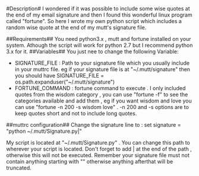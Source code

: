#Description#
I wondered if it was possible to include some wise quotes at the end of my email signature and then I found this wonderful linux program called "fortune". So here I wrote my own python script which includes a random wise quote at the end of my mutt's signature file.

##Requirements##
You need python3.x , mutt and fortune installed on your system.
Athough the script will work for python 2.7 but I recommend python 3.x for it.
##Variables##
You just nee to change the following Variable:

* SIGNATURE_FILE : Path to your signature file which you usually include in your muttrc file. eg if your signature file is at "~/.mutt/signature" then you should have SIGNATURE_FILE = os.path.expanduser("~/.mutt/signature")
* FORTUNE_COMMAND : fortune command to execute . I only included quotes from the wisdom category , you can use "fortune -f" to see the categories available and add them , eg if you want wisdom and love you can use "fortune -n 200 -s wisdom love" . -n 200 and -s options are to keep quotes short and not to include long quotes. 

##muttrc configuration##
Change the signature line to :
set signature = "python ~/.mutt/Signature.py|"

My script is located at "~/.mutt/Signature.py" . You can change this path to wherever your script is located. Don't forget to add | at the end of the path , otherwise this will not be executed. Remember your signature file must not contain anything starting with "" otherwise anything afterthat will be truncated.
